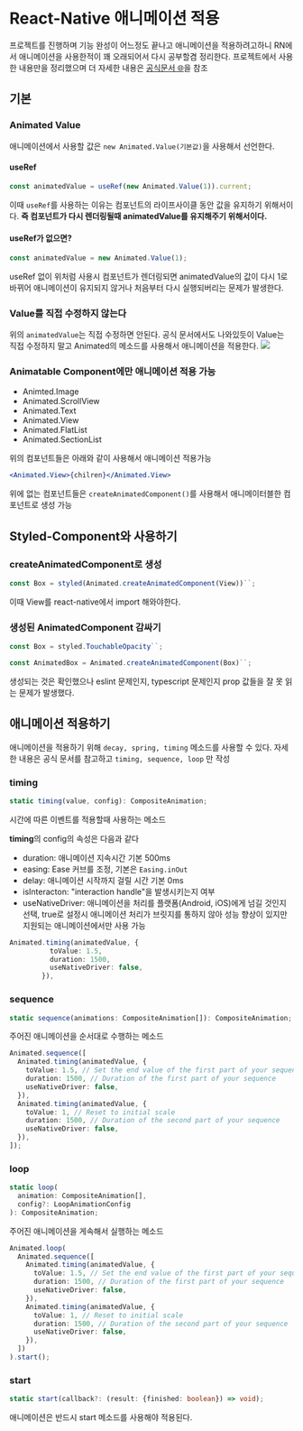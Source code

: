 # React-Native 애니메이션 적용

프로젝트를 진행하며 기능 완성이 어느정도 끝나고 애니메이션을 적용하려고하니
RN에서 애니메이션을 사용한적이 꽤 오래되어서 다시 공부할겸 정리한다.
프로젝트에서 사용한 내용만을 정리했으며 더 자세한 내용은 [공식문서 🌐](https://reactnative.dev/docs/animated)을 참조

## 기본

### Animated Value

애니메이션에서 사용할 값은 `new Animated.Value(기본값)`을 사용해서 선언한다.

#### useRef

```typescript
const animatedValue = useRef(new Animated.Value(1)).current;
```

이때 `useRef`를 사용하는 이유는 컴포넌트의 라이프사이클 동안 값을 유지하기 위해서이다. **즉 컴포넌트가 다시 렌더링될때 animatedValue를 유지해주기 위해서이다.**

#### useRef가 없으면?

```typescript
const animatedValue = new Animated.Value(1);
```

useRef 없이 위처럼 사용시 컴포넌트가 렌더링되면 animatedValue의 값이 다시 1로 바뀌어 애니메이션이 유지되지 않거나 처음부터 다시 실행되버리는 문제가 발생한다.

### Value를 직접 수정하지 않는다

위의 `animatedValue`는 직접 수정하면 안된다.
공식 문서에서도 나와있듯이 Value는 직접 수정하지 말고 Animated의 메소드를 사용해서 애니메이션을 적용한다.
![](https://velog.velcdn.com/images/strongorange/post/640cc7c7-50cf-4593-b841-c9b46bc6ef89/image.png)

### Animatable Component에만 애니메이션 적용 가능

- Animted.Image
- Animated.ScrollView
- Animated.Text
- Animated.View
- Animated.FlatList
- Animated.SectionList

위의 컴포넌트들은 아래와 같이 사용해서 애니메이션 적용가능

```jsx
<Animated.View>{chilren}</Animated.View>
```

위에 없는 컴포넌트들은 `createAnimatedComponent()`를 사용해서 애니메이터블한 컴포넌트로 생성 가능

## Styled-Component와 사용하기

### createAnimatedComponent로 생성

```typescript
const Box = styled(Animated.createAnimatedComponent(View))``;
```

이때 View를 react-native에서 import 해와야한다.

### 생성된 AnimatedComponent 감싸기

```typescript
const Box = styled.TouchableOpacity``;

const AnimatedBox = Animated.createAnimatedComponent(Box)``;
```

생성되는 것은 확인했으나 eslint 문제인지, typescript 문제인지 prop 값들을 잘 못 읽는 문제가 발생했다.

## 애니메이션 적용하기

애니메이션을 적용하기 위해 `decay, spring, timing` 메소드를 사용할 수 있다. 자세한 내용은 공식 문서를 참고하고 `timing, sequence, loop` 만 작성

### timing

```typescript
static timing(value, config): CompositeAnimation;
```

시간에 따른 이벤트를 적용할때 사용하는 메소드

**timing**의 config의 속성은 다음과 같다

- duration: 애니메이션 지속시간 기본 500ms
- easing: Ease 커브를 조정, 기본은 `Easing.inOut`
- delay: 애니메이션 시작까지 걸릴 시간 기본 0ms
- isInteracton: "interaction handle"을 발생시키는지 여부
- useNativeDriver: 애니메이션을 처리를 플랫폼(Android, iOS)에게 넘길 것인지 선택, true로 설정시 애니메이션 처리가 브릿지를 통하지 않아 성능 향상이 있지만 지원되는 애니메이션에서만 사용 가능

```typescript
Animated.timing(animatedValue, {
          toValue: 1.5,
          duration: 1500,
          useNativeDriver: false,
		}),
```

### sequence

```typescript
static sequence(animations: CompositeAnimation[]): CompositeAnimation;
```

주어진 애니메이션을 순서대로 수행하는 메소드

```typescript
Animated.sequence([
  Animated.timing(animatedValue, {
    toValue: 1.5, // Set the end value of the first part of your sequence
    duration: 1500, // Duration of the first part of your sequence
    useNativeDriver: false,
  }),
  Animated.timing(animatedValue, {
    toValue: 1, // Reset to initial scale
    duration: 1500, // Duration of the second part of your sequence
    useNativeDriver: false,
  }),
]);
```

### loop

```typescript
static loop(
  animation: CompositeAnimation[],
  config?: LoopAnimationConfig
): CompositeAnimation;
```

주어진 애니메이션을 게속해서 실행하는 메소드

```typescript
Animated.loop(
  Animated.sequence([
    Animated.timing(animatedValue, {
      toValue: 1.5, // Set the end value of the first part of your sequence
      duration: 1500, // Duration of the first part of your sequence
      useNativeDriver: false,
    }),
    Animated.timing(animatedValue, {
      toValue: 1, // Reset to initial scale
      duration: 1500, // Duration of the second part of your sequence
      useNativeDriver: false,
    }),
  ])
).start();
```

### start

```typescript
static start(callback?: (result: {finished: boolean}) => void);
```

애니메이션은 반드시 start 메소드를 사용해야 적용된다.
